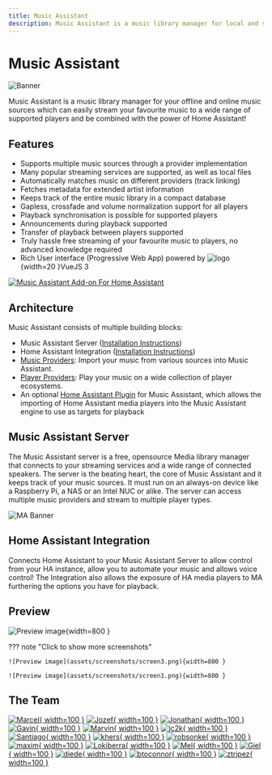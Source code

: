 ```yaml
---
title: Music Assistant
description: Music Assistant is a music library manager for local and streaming providers
---
```


# Music Assistant

![Banner](assets/banner.png)

Music Assistant is a music library manager for your offline and online music sources which can easily stream your favourite music to a wide range of supported players and be combined with the power of Home Assistant!

## Features

- Supports multiple music sources through a provider implementation
- Many popular streaming services are supported, as well as local files
- Automatically matches music on different providers (track linking)
- Fetches metadata for extended artist information
- Keeps track of the entire music library in a compact database
- Gapless, crossfade and volume normalization support for all players
- Playback synchronisation is possible for supported players
- Announcements during playback supported
- Transfer of playback between players supported
- Truly hassle free streaming of your favourite music to players, no advanced knowledge required
- Rich User interface (Progressive Web App) powered by ![logo](assets/icons/vue-js-logo.png){width=20 }VueJS 3

[![Music Assistant Add-on For Home Assistant](https://my.home-assistant.io/badges/supervisor_addon.svg)](https://my.home-assistant.io/redirect/supervisor_addon/?addon=d5369777_music_assistant_beta&repository_url=https%3A%2F%2Fgithub.com%2Fmusic-assistant%2Fhome-assistant-addon)

## Architecture

Music Assistant consists of multiple building blocks:

- Music Assistant Server ([Installation Instructions](installation.md))
- Home Assistant Integration ([Installation Instructions](integration/installation.md))
- [Music Providers](music-providers/index.md): Import your music from various sources into Music Assistant.
- [Player Providers](player-support/index.md): Play your music on a wide collection of player ecosystems.
- An optional [Home Assistant Plugin](ha-plugin.md) for Music Assistant, which allows the importing of Home Assistant media players into the Music Assistant engine to use as targets for playback

## Music Assistant Server

The Music Assistant server is a free, opensource Media library manager that connects to your streaming services and a wide range of connected speakers. The server is the beating heart, the core of Music Assistant and it keeps track of your music sources. It must run on an always-on device like a Raspberry Pi, a NAS or an Intel NUC or alike. The server can access multiple music providers and stream to multiple player types.

![MA Banner](assets/MA_banner.png)

## Home Assistant Integration

Connects Home Assistant to your Music Assistant Server to allow control from your HA instance, allow you to automate your music and allows voice control! The Integration also allows the exposure of HA media players to MA furthering the options you have for playback.

## Preview

![Preview image](assets/screenshots/screen2.png){width=800 }

??? note "Click to show more screenshots"

    ![Preview image](assets/screenshots/screen3.png){width=800 }

    ![Preview image](assets/screenshots/screen1.png){width=800 }

## The Team

[![Marcel](assets/team/marcel.png){ width=100 }](https://github.com/marcelveldt "Marcel. Creator of Music Assistant")
[![Jozef](assets/team/jozef.png){ width=100 }](https://github.com/jozefKruszynski "Jozef. Author of the Tidal provider and Voice Search")
[![Jonathan](assets/team/jonathan.png){ width=100 }](https://github.com/arctixdev "Jonathan. Author of the Deezer provider and the Companion App")
[![Gavin](assets/team/gavin.png){ width=100 }](https://github.com/OzGav "Gavin. Community Support and Documentation")
[![Marvin](assets/team/marvin.png){ width=100 }](https://github.com/marvinschenkel "Marvin. Author of the YouTube and Apple Music providers")
[![jc2k](assets/team/jc2k.png){ width=100 }](https://github.com/jc2k "John. Jellyfin Maintainer and Core Developer")
[![Santiago](assets/team/santiago.png){ width=100 }](https://github.com/santiagosotoc "Santiago. Author of the Snapcast provider")
[![khers](assets/team/khers.png){ width=100 }](https://github.com/khers "Eric. Author of the Subsonic provider")
[![robsonke](assets/team/robsonke.png){ width=100 }](https://github.com/robsonke "Rob. Author of the iBroadcast provider and maintainer of Soundcloud")
[![maxim](assets/team/maxim.png){ width=100 }](https://github.com/maximmaxim345 "Maxim. DSP Guru and Core Developer")
[![Lokiberra](assets/team/lokiberra.png){ width=100 }](https://github.com/lokiberra "Kevin. Author of the Jellyfin provider")
[![Mel](assets/team/melharbour.png){ width=100 }](https://github.com/melharbour "Mel. Core developer team")
[![Giel](assets/team/gieljnssns.png){ width=100 }](https://github.com/gieljnssns "Giel. Author of the Soundcloud provider")
[![diede](assets/team/diede.png){ width=100 }](https://github.com/Cyanogenbot "Diede. Author of the Bluesound provider")
[![btoconnor](assets/team/btoconnor.png){ width=100 }](https://github.com/btoconnor "Brian. Author of the SiriusXM provider")
[![ztripez](assets/team/ztripez.png){ width=100 }](https://github.com/ztripez "Ztripez. Author of the Audible provider")

[repository-badge]: https://img.shields.io/badge/Add%20repository%20to%20my-Home%20Assistant-41BDF5?logo=home-assistant&style=for-the-badge
[repository-url]: https://my.home-assistant.io/redirect/supervisor_add_addon_repository/?repository_url=https%3A%2F%2Fgithub.com%2Fmusic-assistant%2Fhome-assistant-addon

